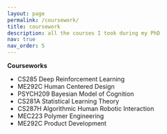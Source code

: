```yaml
---
layout: page
permalink: /coursework/
title: coursework
description: all the courses I took during my PhD
nav: true
nav_order: 5
---
```


**Courseworks**

- CS285 Deep Reinforcement Learning 
- ME292C Human Centered Design 
- PSYCH209 Bayesian Model of Cognition 
- CS281A Statistical Learning Theory
- CS287H Algorithmic Human Robotic Interaction
- MEC223 Polymer Engineering
- ME292C Product Development